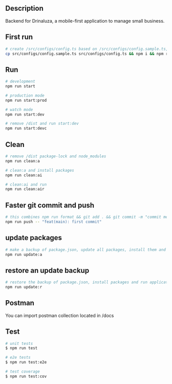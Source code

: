 ## Description
Backend for Drinaluza, a mobile-first application to manage small business.


## First run

```bash
# create /src/configs/config.ts based on /src/configs/config.sample.ts, install packages and satrt with vscode
cp src/configs/config.sample.ts src/configs/config.ts && npm i && npm run start:code
```

## Run

```bash
# development
npm run start

# production mode
npm run start:prod

# watch mode
npm run start:dev

# remove /dist and run start:dev
npm run start:devc
```


## Clean

```bash
# remove /dist package-lock and node_modules
npm run clean:a

# clean:a and install packages
npm run clean:ai

# clean:ai and run 
npm run clean:air

```


## Faster git commit and push

```bash
# this combines npm run format && git add . && git commit -m "commit message" && git push && start:devc
npm run push -- "feat(main): first commit"
```

## update packages
```bash
# make a backup of package.json, update all packages, install them and start the application
npm run update:a
```

## restore an update backup
```bash
# restore the backup of package.json, install packages and run application
npm run update:r
```

## Postman
You can import postman collection located in /docs

## Test

```bash
# unit tests
$ npm run test

# e2e tests
$ npm run test:e2e

# test coverage
$ npm run test:cov
```

